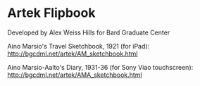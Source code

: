 # Artek Flipbook

Developed by Alex Weiss Hills for Bard Graduate Center

Aino Marsio's Travel Sketchbook, 1921 (for iPad): http://bgcdml.net/artek/AM_sketchbook.html

Aino Marsio-Aalto's Diary, 1931-36 (for Sony Viao touchscreen): http://bgcdml.net/artek/AMA_sketchbook.html